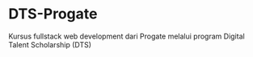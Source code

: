 # DTS-Progate
Kursus fullstack web development dari Progate melalui program Digital Talent Scholarship (DTS)
